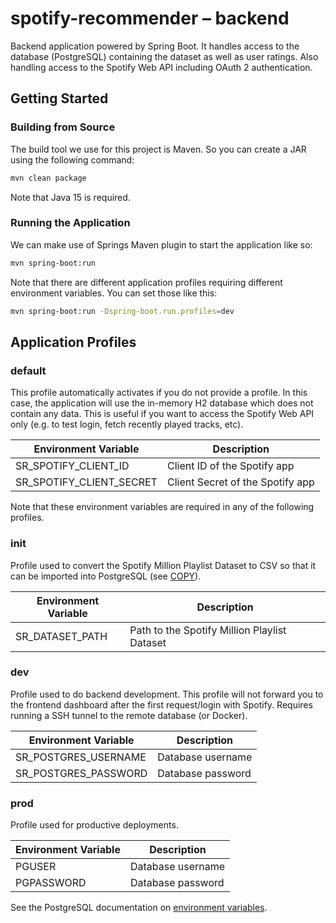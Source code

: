 # spotify-recommender – backend

Backend application powered by Spring Boot. It handles access to the database (PostgreSQL) containing the dataset as well as user ratings. Also handling access to the Spotify Web API including OAuth 2 authentication.

## Getting Started

### Building from Source

The build tool we use for this project is Maven. So you can create a JAR using the following command:

```sh
mvn clean package
```

Note that Java 15 is required.

### Running the Application

We can make use of Springs Maven plugin to start the application like so:

```sh
mvn spring-boot:run
```

Note that there are different application profiles requiring different environment variables. You can set those like this:

```sh
mvn spring-boot:run -Dspring-boot.run.profiles=dev
```

## Application Profiles

### default

This profile automatically activates if you do not provide a profile. In this case, the application will use the in-memory H2 database which does not contain any data. This is useful if you want to access the Spotify Web API only (e.g. to test login, fetch recently played tracks, etc).

| Environment Variable     | Description                      |
| ------------------------ | -------------------------------- |
| SR_SPOTIFY_CLIENT_ID     | Client ID of the Spotify app     |
| SR_SPOTIFY_CLIENT_SECRET | Client Secret of the Spotify app |

Note that these environment variables are required in any of the following profiles.

### init

Profile used to convert the Spotify Million Playlist Dataset to CSV so that it can be imported into PostgreSQL (see [COPY](https://www.postgresql.org/docs/12/sql-copy.html)).

| Environment Variable | Description                                  |
| -------------------- | -------------------------------------------- |
| SR_DATASET_PATH      | Path to the Spotify Million Playlist Dataset |

### dev

Profile used to do backend development. This profile will not forward you to the frontend dashboard after the first request/login with Spotify. Requires running a SSH tunnel to the remote database (or Docker).

| Environment Variable | Description       |
| -------------------- | ----------------- |
| SR_POSTGRES_USERNAME | Database username |
| SR_POSTGRES_PASSWORD | Database password |

### prod

Profile used for productive deployments.

| Environment Variable | Description       |
| -------------------- | ----------------- |
| PGUSER               | Database username |
| PGPASSWORD           | Database password |

See the PostgreSQL documentation on [environment variables](https://www.postgresql.org/docs/12/libpq-envars.html).
